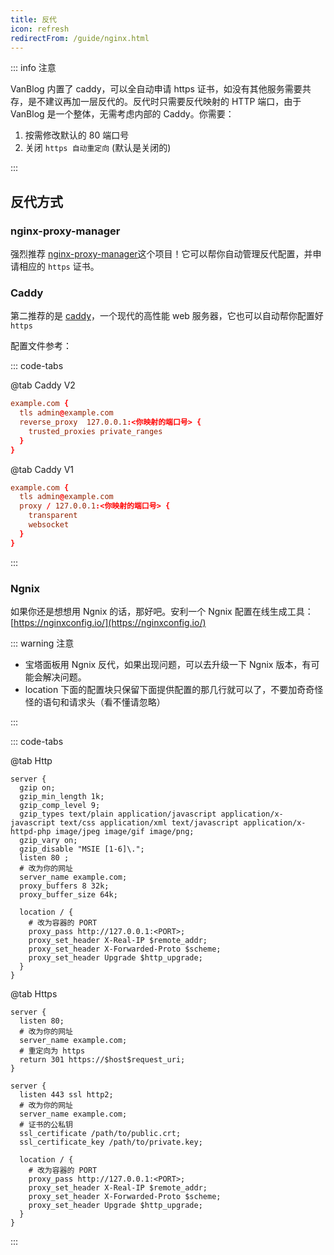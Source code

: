 ```yaml
---
title: 反代
icon: refresh
redirectFrom: /guide/nginx.html
---
```


::: info 注意

VanBlog 内置了 caddy，可以全自动申请 https 证书，如没有其他服务需要共存，是不建议再加一层反代的。反代时只需要反代映射的 HTTP 端口，由于 VanBlog 是一个整体，无需考虑内部的 Caddy。你需要：

1. 按需修改默认的 80 端口号
1. 关闭 `https 自动重定向` (默认是关闭的)

:::

## 反代方式

### nginx-proxy-manager

强烈推荐 [nginx-proxy-manager](https://nginxproxymanager.com/)这个项目！它可以帮你自动管理反代配置，并申请相应的 `https` 证书。

### Caddy

第二推荐的是 [caddy](https://caddyserver.com/)，一个现代的高性能 web 服务器，它也可以自动帮你配置好 `https`

配置文件参考：

::: code-tabs

@tab Caddy V2

```conf
example.com {
  tls admin@example.com
  reverse_proxy  127.0.0.1:<你映射的端口号> {
    trusted_proxies private_ranges
  }
}
```

@tab Caddy V1

```conf
example.com {
  tls admin@example.com
  proxy / 127.0.0.1:<你映射的端口号> {
    transparent
    websocket
  }
}
```

:::

### Ngnix

如果你还是想想用 Ngnix 的话，那好吧。安利一个 Ngnix 配置在线生成工具： [https://nginxconfig.io/](https://nginxconfig.io/)

::: warning 注意

- 宝塔面板用 Ngnix 反代，如果出现问题，可以去升级一下 Ngnix 版本，有可能会解决问题。
- location 下面的配置块只保留下面提供配置的那几行就可以了，不要加奇奇怪怪的语句和请求头（看不懂请忽略）

:::

::: code-tabs

@tab Http

```nginx
server {
  gzip on;
  gzip_min_length 1k;
  gzip_comp_level 9;
  gzip_types text/plain application/javascript application/x-javascript text/css application/xml text/javascript application/x-httpd-php image/jpeg image/gif image/png;
  gzip_vary on;
  gzip_disable "MSIE [1-6]\.";
  listen 80 ;
  # 改为你的网址
  server_name example.com;
  proxy_buffers 8 32k;
  proxy_buffer_size 64k;

  location / {
    # 改为容器的 PORT
    proxy_pass http://127.0.0.1:<PORT>;
    proxy_set_header X-Real-IP $remote_addr;
    proxy_set_header X-Forwarded-Proto $scheme;
    proxy_set_header Upgrade $http_upgrade;
  }
}
```

@tab Https

```nginx
server {
  listen 80;
  # 改为你的网址
  server_name example.com;
  # 重定向为 https
  return 301 https://$host$request_uri;
}

server {
  listen 443 ssl http2;
  # 改为你的网址
  server_name example.com;
  # 证书的公私钥
  ssl_certificate /path/to/public.crt;
  ssl_certificate_key /path/to/private.key;

  location / {
    # 改为容器的 PORT
    proxy_pass http://127.0.0.1:<PORT>;
    proxy_set_header X-Real-IP $remote_addr;
    proxy_set_header X-Forwarded-Proto $scheme;
    proxy_set_header Upgrade $http_upgrade;
  }
}
```

:::
